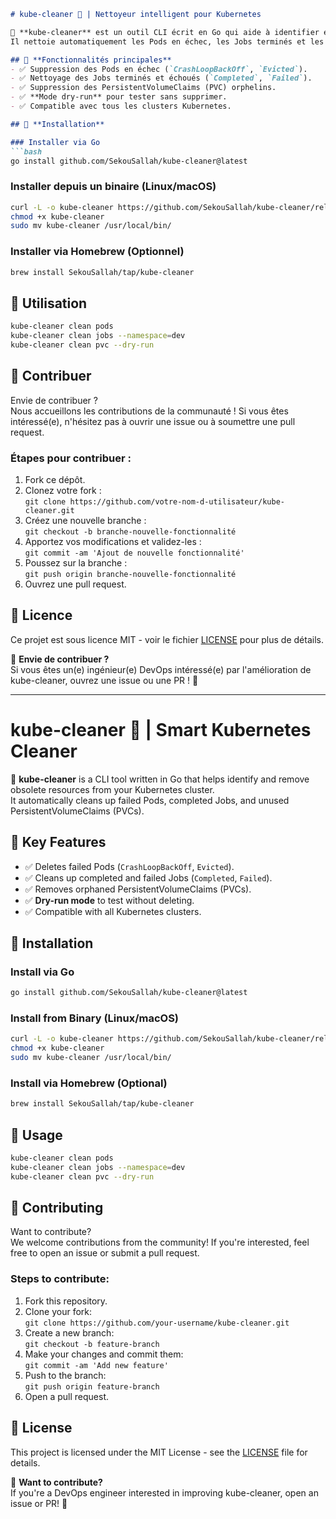 ```markdown
# kube-cleaner 🧹 | Nettoyeur intelligent pour Kubernetes

🚀 **kube-cleaner** est un outil CLI écrit en Go qui aide à identifier et supprimer les ressources obsolètes dans votre cluster Kubernetes.  
Il nettoie automatiquement les Pods en échec, les Jobs terminés et les PersistentVolumeClaims (PVC) inutilisés.

## 📌 **Fonctionnalités principales**
- ✅ Suppression des Pods en échec (`CrashLoopBackOff`, `Evicted`).
- ✅ Nettoyage des Jobs terminés et échoués (`Completed`, `Failed`).
- ✅ Suppression des PersistentVolumeClaims (PVC) orphelins.
- ✅ **Mode dry-run** pour tester sans supprimer.
- ✅ Compatible avec tous les clusters Kubernetes.

## 🔧 **Installation**

### Installer via Go
```bash
go install github.com/SekouSallah/kube-cleaner@latest
```

### Installer depuis un binaire (Linux/macOS)
```bash
curl -L -o kube-cleaner https://github.com/SekouSallah/kube-cleaner/releases/latest/download/kube-cleaner-linux-amd64
chmod +x kube-cleaner
sudo mv kube-cleaner /usr/local/bin/
```

### Installer via Homebrew (Optionnel)
```bash
brew install SekouSallah/tap/kube-cleaner
```

## 🚀 **Utilisation**
```bash
kube-cleaner clean pods
kube-cleaner clean jobs --namespace=dev
kube-cleaner clean pvc --dry-run
```

## 🤝 **Contribuer**
Envie de contribuer ?  
Nous accueillons les contributions de la communauté ! Si vous êtes intéressé(e), n'hésitez pas à ouvrir une issue ou à soumettre une pull request.

### Étapes pour contribuer :
1. Fork ce dépôt.
2. Clonez votre fork :  
   `git clone https://github.com/votre-nom-d-utilisateur/kube-cleaner.git`
3. Créez une nouvelle branche :  
   `git checkout -b branche-nouvelle-fonctionnalité`
4. Apportez vos modifications et validez-les :  
   `git commit -am 'Ajout de nouvelle fonctionnalité'`
5. Poussez sur la branche :  
   `git push origin branche-nouvelle-fonctionnalité`
6. Ouvrez une pull request.

## 📝 **Licence**
Ce projet est sous licence MIT - voir le fichier [LICENSE](LICENSE) pour plus de détails.

📢 **Envie de contribuer ?**  
Si vous êtes un(e) ingénieur(e) DevOps intéressé(e) par l'amélioration de kube-cleaner, ouvrez une issue ou une PR ! 🚀


---

# kube-cleaner 🧹 | Smart Kubernetes Cleaner

🚀 **kube-cleaner** is a CLI tool written in Go that helps identify and remove obsolete resources from your Kubernetes cluster.  
It automatically cleans up failed Pods, completed Jobs, and unused PersistentVolumeClaims (PVCs).

## 📌 **Key Features**
- ✅ Deletes failed Pods (`CrashLoopBackOff`, `Evicted`).
- ✅ Cleans up completed and failed Jobs (`Completed`, `Failed`).
- ✅ Removes orphaned PersistentVolumeClaims (PVCs).
- ✅ **Dry-run mode** to test without deleting.
- ✅ Compatible with all Kubernetes clusters.

## 🔧 **Installation**

### Install via Go
```bash
go install github.com/SekouSallah/kube-cleaner@latest
```

### Install from Binary (Linux/macOS)
```bash
curl -L -o kube-cleaner https://github.com/SekouSallah/kube-cleaner/releases/latest/download/kube-cleaner-linux-amd64
chmod +x kube-cleaner
sudo mv kube-cleaner /usr/local/bin/
```

### Install via Homebrew (Optional)
```bash
brew install SekouSallah/tap/kube-cleaner
```

## 🚀 **Usage**
```bash
kube-cleaner clean pods
kube-cleaner clean jobs --namespace=dev
kube-cleaner clean pvc --dry-run
```

## 🤝 **Contributing**
Want to contribute?  
We welcome contributions from the community! If you're interested, feel free to open an issue or submit a pull request.

### Steps to contribute:
1. Fork this repository.
2. Clone your fork:  
   `git clone https://github.com/your-username/kube-cleaner.git`
3. Create a new branch:  
   `git checkout -b feature-branch`
4. Make your changes and commit them:  
   `git commit -am 'Add new feature'`
5. Push to the branch:  
   `git push origin feature-branch`
6. Open a pull request.

## 📝 **License**
This project is licensed under the MIT License - see the [LICENSE](LICENSE) file for details.

📢 **Want to contribute?**  
If you're a DevOps engineer interested in improving kube-cleaner, open an issue or PR! 🚀
```
